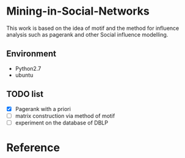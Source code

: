 # Mining-in-Social-Networks

This work is based on the idea of motif and the method for influence analysis such as pagerank and other Social influence modelling.

## Environment

* Python2.7
* ubuntu

## TODO list

- [x] Pagerank with a priori
- [ ] matrix construction via method of motif
- [ ] experiment on the database of DBLP

# Reference



